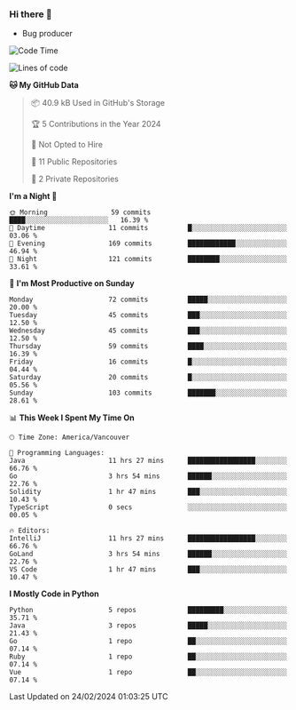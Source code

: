 ### Hi there 👋
* Bug producer


<!--START_SECTION:waka-->
![Code Time](http://img.shields.io/badge/Code%20Time-1%2C107%20hrs%2054%20mins-blue)

![Lines of code](https://img.shields.io/badge/From%20Hello%20World%20I%27ve%20Written-83.6%20thousand%20lines%20of%20code-blue)

**🐱 My GitHub Data** 

> 📦 40.9 kB Used in GitHub's Storage 
 > 
> 🏆 5 Contributions in the Year 2024
 > 
> 🚫 Not Opted to Hire
 > 
> 📜 11 Public Repositories 
 > 
> 🔑 2 Private Repositories 
 > 
**I'm a Night 🦉** 

```text
🌞 Morning                59 commits          ████░░░░░░░░░░░░░░░░░░░░░   16.39 % 
🌆 Daytime                11 commits          █░░░░░░░░░░░░░░░░░░░░░░░░   03.06 % 
🌃 Evening                169 commits         ████████████░░░░░░░░░░░░░   46.94 % 
🌙 Night                  121 commits         ████████░░░░░░░░░░░░░░░░░   33.61 % 
```
📅 **I'm Most Productive on Sunday** 

```text
Monday                   72 commits          █████░░░░░░░░░░░░░░░░░░░░   20.00 % 
Tuesday                  45 commits          ███░░░░░░░░░░░░░░░░░░░░░░   12.50 % 
Wednesday                45 commits          ███░░░░░░░░░░░░░░░░░░░░░░   12.50 % 
Thursday                 59 commits          ████░░░░░░░░░░░░░░░░░░░░░   16.39 % 
Friday                   16 commits          █░░░░░░░░░░░░░░░░░░░░░░░░   04.44 % 
Saturday                 20 commits          █░░░░░░░░░░░░░░░░░░░░░░░░   05.56 % 
Sunday                   103 commits         ███████░░░░░░░░░░░░░░░░░░   28.61 % 
```


📊 **This Week I Spent My Time On** 

```text
🕑︎ Time Zone: America/Vancouver

💬 Programming Languages: 
Java                     11 hrs 27 mins      █████████████████░░░░░░░░   66.76 % 
Go                       3 hrs 54 mins       ██████░░░░░░░░░░░░░░░░░░░   22.76 % 
Solidity                 1 hr 47 mins        ███░░░░░░░░░░░░░░░░░░░░░░   10.43 % 
TypeScript               0 secs              ░░░░░░░░░░░░░░░░░░░░░░░░░   00.05 % 

🔥 Editors: 
IntelliJ                 11 hrs 27 mins      █████████████████░░░░░░░░   66.76 % 
GoLand                   3 hrs 54 mins       ██████░░░░░░░░░░░░░░░░░░░   22.76 % 
VS Code                  1 hr 47 mins        ███░░░░░░░░░░░░░░░░░░░░░░   10.47 % 
```

**I Mostly Code in Python** 

```text
Python                   5 repos             █████████░░░░░░░░░░░░░░░░   35.71 % 
Java                     3 repos             █████░░░░░░░░░░░░░░░░░░░░   21.43 % 
Go                       1 repo              ██░░░░░░░░░░░░░░░░░░░░░░░   07.14 % 
Ruby                     1 repo              ██░░░░░░░░░░░░░░░░░░░░░░░   07.14 % 
Vue                      1 repo              ██░░░░░░░░░░░░░░░░░░░░░░░   07.14 % 
```




 Last Updated on 24/02/2024 01:03:25 UTC
<!--END_SECTION:waka-->
